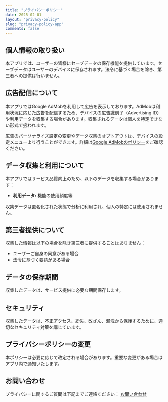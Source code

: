 ```yaml
---
title: "プライバシーポリシー"
date: 2025-02-01
layout: "privacy-policy"
slug: "privacy-policy-app"
comments: false
---
```


## 個人情報の取り扱い

本アプリでは、ユーザーの皆様にセーブデータの保存機能を提供しています。セーブデータはユーザーのデバイスに保存されます。法令に基づく場合を除き、第三者への提供は行いません。

## 広告配信について

本アプリではGoogle AdMobを利用して広告を表示しております。AdMobは利用状況に応じた広告を配信するため、デバイスの広告識別子（Advertising ID）や利用データを収集する場合があります。収集されるデータは個人を特定できない形式で扱われます。

広告のパーソナライズ設定の変更やデータ収集のオプトアウトは、デバイスの設定メニューより行うことができます。詳細は[Google AdMobのポリシー](https://support.google.com/admob/answer/6128543)をご確認ください。

## データ収集と利用について

本アプリではサービス品質向上のため、以下のデータを収集する場合があります：

*   **利用データ:** 機能の使用頻度等

収集データは匿名化された状態で分析に利用され、個人の特定には使用されません。

## 第三者提供について

収集した情報は以下の場合を除き第三者に提供することはありません：

*   ユーザーご自身の同意がある場合
*   法令に基づく要請がある場合

## データの保存期間

収集したデータは、サービス提供に必要な期間保存します。

## セキュリティ

収集したデータは、不正アクセス、紛失、改ざん、漏洩から保護するために、適切なセキュリティ対策を講じています。

## プライバシーポリシーの変更

本ポリシーは必要に応じて改定される場合があります。重要な変更がある場合はアプリ内で通知いたします。

## お問い合わせ

プライバシーに関するご質問は下記までご連絡ください：
[お問い合わせ](../contact/)
